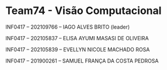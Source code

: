 # Team74 - Visão Computacional

INF0417 – 202109766 – IAGO ALVES BRITO (leader)

INF0417 – 202105837 – ELISA AYUMI MASASI DE OLIVEIRA

INF0417 – 202105839 – EVELLYN NICOLE MACHADO ROSA

INF0417 – 201900261 – SAMUEL FRANÇA DA COSTA PEDROSA
